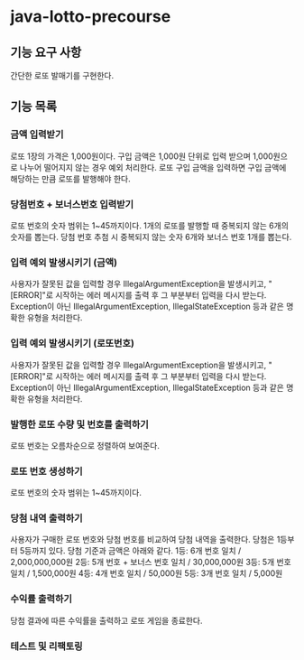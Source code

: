 # java-lotto-precourse


## 기능 요구 사항
간단한 로또 발매기를 구현한다.

## 기능 목록

### 금액 입력받기
로또 1장의 가격은 1,000원이다.
구입 금액은 1,000원 단위로 입력 받으며 1,000원으로 나누어 떨어지지 않는 경우 예외 처리한다.
로또 구입 금액을 입력하면 구입 금액에 해당하는 만큼 로또를 발행해야 한다.

### 당첨번호 + 보너스번호 입력받기
로또 번호의 숫자 범위는 1~45까지이다.
1개의 로또를 발행할 때 중복되지 않는 6개의 숫자를 뽑는다.
당첨 번호 추첨 시 중복되지 않는 숫자 6개와 보너스 번호 1개를 뽑는다.

### 입력 예외 발생시키기 (금액)
사용자가 잘못된 값을 입력할 경우 IllegalArgumentException을 발생시키고, "[ERROR]"로 시작하는 에러 메시지를 출력 후 그 부분부터 입력을 다시 받는다.
Exception이 아닌 IllegalArgumentException, IllegalStateException 등과 같은 명확한 유형을 처리한다.

### 입력 예외 발생시키기 (로또번호)
사용자가 잘못된 값을 입력할 경우 IllegalArgumentException을 발생시키고, "[ERROR]"로 시작하는 에러 메시지를 출력 후 그 부분부터 입력을 다시 받는다.
Exception이 아닌 IllegalArgumentException, IllegalStateException 등과 같은 명확한 유형을 처리한다.

### 발행한 로또 수량 및 번호를 출력하기
로또 번호는 오름차순으로 정렬하여 보여준다.

### 로또 번호 생성하기
로또 번호의 숫자 범위는 1~45까지이다.

### 당첨 내역 출력하기
사용자가 구매한 로또 번호와 당첨 번호를 비교하여 당첨 내역을 출력한다.
당첨은 1등부터 5등까지 있다. 당첨 기준과 금액은 아래와 같다.
1등: 6개 번호 일치 / 2,000,000,000원
2등: 5개 번호 + 보너스 번호 일치 / 30,000,000원
3등: 5개 번호 일치 / 1,500,000원
4등: 4개 번호 일치 / 50,000원
5등: 3개 번호 일치 / 5,000원

### 수익률 출력하기
당첨 결과에 따른 수익률을 출력하고 로또 게임을 종료한다.

### 테스트 및 리팩토링
